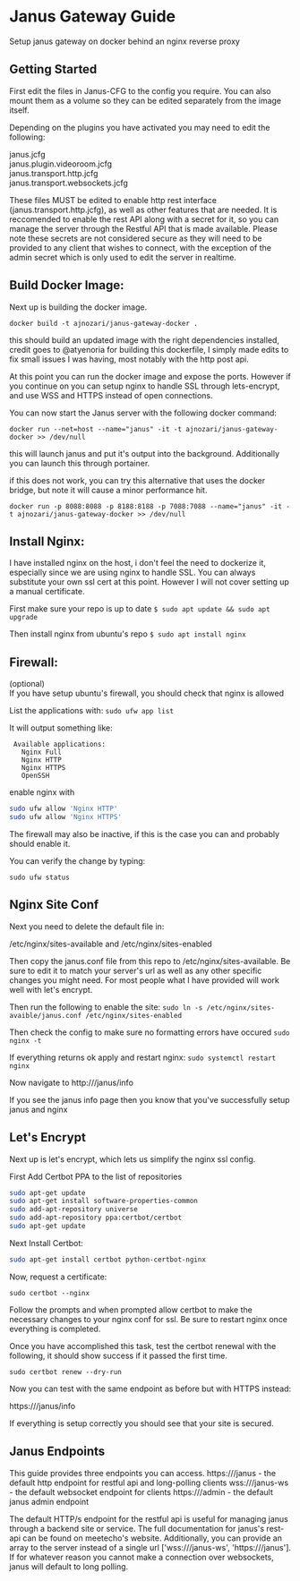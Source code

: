# Janus Gateway Guide

Setup janus gateway on docker behind an nginx reverse proxy

## Getting Started

First edit the files in Janus-CFG to the config you require. You can also mount them as a volume so they can be edited separately
from the image itself.

Depending on the plugins you have activated you may need to edit the following:

janus.jcfg  
janus.plugin.videoroom.jcfg  
janus.transport.http.jcfg  
janus.transport.websockets.jcfg  

These files MUST be edited to enable http rest interface (janus.transport.http.jcfg), as well as other features that are needed. It is reccomended to enable the rest API along with a secret for it, so you can manage
the server through the Restful API that is made available.
Please note these secrets are not considered secure as they will need to be provided to any client that wishes to connect, with the exception of the admin secret which is only used to edit the server in realtime.

## Build Docker Image:
Next up is building the docker image.

`docker build -t ajnozari/janus-gateway-docker .` 

this should build an updated image with the right dependencies installed, credit goes to @atyenoria for 
building this dockerfile, I simply made edits to fix small issues I was having, most notably with the 
http post api.

At this point you can run the docker image and expose the ports. However if you continue on you can setup nginx to 
handle SSL through lets-encrypt, and use WSS and HTTPS instead of open connections.

You can now start the Janus server with the following docker command:

`docker run --net=host --name="janus" -it -t ajnozari/janus-gateway-docker >> /dev/null`

this will launch janus and put it's output into the background.  Additionally you can launch this through portainer.

if this does not work, you can try this alternative that uses the docker bridge, but note it will cause a minor performance hit.

`docker run -p 8088:8088 -p 8188:8188 -p 7088:7088 --name="janus" -it -t ajnozari/janus-gateway-docker >> /dev/null`

## Install Nginx:
I have installed nginx on the host, i don't feel the need to dockerize it, especially since we are using nginx to handle SSL. You can always substitute your own ssl cert at this point. However I will not cover setting up a manual certificate.

First make sure your repo is up to date
`$ sudo apt update && sudo apt upgrade`

Then install nginx from ubuntu's repo
`$ sudo apt install nginx`

## Firewall:
(optional)  
If you have setup ubuntu's firewall, you should check that nginx is allowed

List the applications with:
`sudo ufw app list`

It will output something like:
```
 Available applications:
   Nginx Full
   Nginx HTTP
   Nginx HTTPS
   OpenSSH
```

enable nginx with 
```bash
sudo ufw allow 'Nginx HTTP'
sudo ufw allow 'Nginx HTTPS'
```

The firewall may also be inactive, if this is the case you can and probably should enable it.

You can verify the change by typing:

`sudo ufw status`

## Nginx Site Conf
Next you need to delete the default file in:

/etc/nginx/sites-available and 
/etc/nginx/sites-enabled

Then copy the janus.conf file from this repo to /etc/nginx/sites-available.
Be sure to edit it to match your server's url as well as any other specific changes you might need. For most people what I have provided will work well with let's encrypt.

Then run the following to enable the site:
`sudo ln -s /etc/nginx/sites-avaible/janus.conf /etc/nginx/sites-enabled`

Then check the config to make sure no formatting errors have occured
`sudo nginx -t`

If everything returns ok apply and restart nginx:
`sudo systemctl restart nginx`

Now navigate to http://<yourjanusurl>/janus/info

If you see the janus info page then you know that you've successfully setup janus and nginx

## Let's Encrypt
Next up is let's encrypt, which lets us simplify the nginx ssl config.

First Add Certbot PPA to the list of repositories
```bash
sudo apt-get update
sudo apt-get install software-properties-common
sudo add-apt-repository universe
sudo add-apt-repository ppa:certbot/certbot
sudo apt-get update
```

Next Install Certbot:
```bash
sudo apt-get install certbot python-certbot-nginx
```

Now, request a certificate:

`sudo certbot --nginx`

Follow the prompts and when prompted allow certbot to make the necessary changes to your nginx conf for ssl.  Be sure to restart nginx once everything is completed.

Once you have accomplished this task, test the certbot renewal with the following, it should show success if it passed the first time.

`sudo certbot renew --dry-run`

Now you can test with the same endpoint as before but with HTTPS instead:

https://<yourjanusurl>/janus/info

If everything is setup correctly you should see that your site is secured.

## Janus Endpoints

This guide provides three endpoints you can access.
https://<janusurl>/janus - the default http endpoint for restful api and long-polling clients 
wss://<janusurl>/janus-ws - the default websocket endpoint for clients
https://<janusurl>/admin - the default janus admin endpoint

The default HTTP/s endpoint for the restful api is useful for managing janus through a backend site or service. The full documentation for janus's rest-api can be found on meetecho's website. 
Additionally, you can provide an array to the server instead of a single url ['wss://<janusurl>/janus-ws', 'https://<janusurl>/janus']. If for whatever reason you cannot make a connection over websockets, 
janus will default to long polling.
 